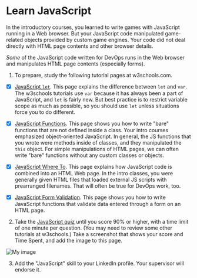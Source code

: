 # Learn JavaScript

In the introductory courses, you learned to write games with JavaScript running in a Web browser. But your JavaScript code manipulated game-related objects provided by custom game engines. Your code did not deal directly with HTML page contents and other browser details.

*Some* of the JavaScript code written for DevOps runs in the Web browser and manipulates HTML page contents (especially forms). 

1. To prepare, study the following tutorial pages at w3schools.com.

- [x] [JavaScript `let`](). This page explains the difference between `let` and `var`. The w3schools tutorials use `var` because it has always been a part of JavaScript, and `let` is fairly new. But best practice is to restrict variable scope as much as possible, so you should use `let` unless situations force you to do different.

- [x] [JavaScript Functions](https://www.w3schools.com/js/js_functions.asp). This page shows you how to write "bare" functions that are not defined inside a class. Your intro courses emphasized object-oriented JavaScript. In general, the JS functions that you wrote were methods inside of classes, and they manipulated the `this` object. For simple manipulations of HTML pages, we can often write "bare" functions without any custom classes or objects. 

- [x] [JavaScript Where To](https://www.w3schools.com/js/js_whereto.asp). This page explains how JavaScript code is combined into an HTML Web page. In the intro classes, you were generally given HTML files that loaded external JS scripts with prearranged filenames. That will often be true for DevOps work, too.

- [x] [JavaScript Form Validation](https://www.w3schools.com/js/js_validation.asp). This page shows you how to write JavaScript functions that validate data entered through a form on an HTML page.

2. Take the [JavaScript quiz](https://www.w3schools.com/quiztest/quiztest.asp?Qtest=JavaScript) until you score 90% or higher, with a time limit of one minute per question. (You may need to review some other tutorials at w3schools.) Take a screenshot that shows your score and Time Spent, and add the image to this page.

![My image](./Java-Quiz-Results)

3. Add the "JavaScript" skill to your LinkedIn profile. Your supervisor will endorse it.
  
